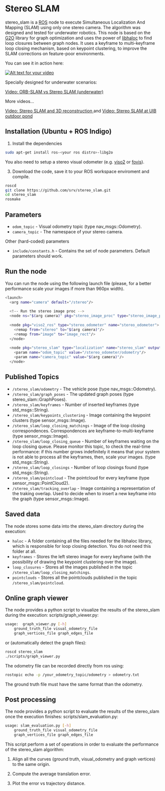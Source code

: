 Stereo SLAM
=============

stereo_slam is a [ROS][link_ros] node to execute Simultaneous Localization And Mapping (SLAM) using only one stereo camera. The algorithm was designed and tested for underwater robotics. This node is based on the [G2O][link_g2o] library for graph optimization and uses the power of [libhaloc][link_libhaloc] to find loop closures between graph nodes. It uses a keyframe to multi-keyframe loop closing mechanism, based on keypoint clustering, to improve the SLAM corrections on feature-poor environments.

You can see it in action here:

[![Alt text for your video](http://img.youtube.com/vi/h3FfXafuOvE/0.jpg)](http://www.youtube.com/watch?v=h3FfXafuOvE)

Specially designed for underwater scenarios:

[Video: ORB-SLAM vs Stereo SLAM (underwater)][link_yt_3]

More videos...

[Video: Stereo SLAM and 3D reconstruction ][link_yt_1] and
[Video: Stereo SLAM at UIB outdoor pond][link_yt_2]

Installation (Ubuntu + ROS Indigo)
-------

1) Install the dependencies
```bash
sudo apt-get install ros-<your ros distro>-libg2o
```

You also need to setup a stereo visual odometer (e.g. [viso2][link_viso2] or [fovis][link_fovis]).

3) Download the code, save it to your ROS workspace enviroment and compile.
```bash
roscd
git clone https://github.com/srv/stereo_slam.git
cd stereo_slam
rosmake
```


Parameters
-------

* `odom_topic` - Visual odometry topic (type nav_msgs::Odometry).
* `camera_topic` - The namespace of your stereo camera.

Other (hard-coded) parameters

* `include/constants.h` - Contains the set of node parameters. Default parameters should work.


Run the node
-------

You can run the node using the following launch file (please, for a better performance scale your images if more than 960px width).

```bash
<launch>
  <arg name="camera" default="/stereo"/>
  
  <!-- Run the stereo image proc -->
  <node ns="$(arg camera)" pkg="stereo_image_proc" type="stereo_image_proc" name="stereo_image_proc" />
  
  <node pkg="viso2_ros" type="stereo_odometer" name="stereo_odometer">
    <remap from="stereo" to="$(arg camera)"/>
    <remap from="image" to="image_rect"/>
  </node>
  
  <node pkg="stereo_slam" type="localization" name="stereo_slam" output="screen">
    <param name="odom_topic" value="/stereo_odometer/odometry"/>
    <param name="camera_topic" value="$(arg camera)"/>
  </node>
```

Published Topics
-------
* `/stereo_slam/odometry` - The vehicle pose (type nav_msgs::Odometry).
* `/stereo_slam/graph_poses` - The updated graph poses (type stereo_slam::GraphPoses).
* `/stereo_slam/keyframes` - Number of inserted keyframes (type std_msgs::String).
* `/stereo_slam/keypoints_clustering` - Image containing the keypoint clusters (type sensor_msgs::Image).
* `/stereo_slam/loop_closing_matchings` - Image of the loop closing correspondences. Correspondences are keyframe-to-multi-keyframe (type sensor_msgs::Image).
* `/stereo_slam/loop_closing_queue` - Number of keyframes waiting on the loop closing queue. Please monitor this topic, to check the real-time performance: if this number grows indefinitely it means that your system is not able to process all the keyframes, then, scale your images. (type std_msgs::String).
* `/stereo_slam/loop_closings` - Number of loop closings found (type std_msgs::String).
* `/stereo_slam/pointcloud` - The pointcloud for every keyframe (type sensor_msgs::PointCloud2).
* `/stereo_slam/tracking_overlap` - Image containing a representation of the traking overlap. Used to decide when to insert a new keyframe into the graph (type sensor_msgs::Image).


Saved data
-------
The node stores some data into the stereo_slam directory during the execution:
* `haloc` - A folder containing all the files needed for the libhaloc library, which is responsible for loop closing detection. You do not need this folder at all.
* `keyframes` - Stores the left stereo image for every keyframe (with the possibility of drawing the keypoint clustering over the image).
* `loop_closures` - Stores all the images published in the topic `/stereo_slam/loop_closing_matchings`.
* `pointclouds` - Stores all the pointclouds published in the topic `/stereo_slam/pointcloud`.


Online graph viewer
-------

The node provides a python script to visualize the results of the stereo_slam during the execution: scripts/graph_viewer.py:

```bash
usage: 	graph_viewer.py [-h]
	ground_truth_file visual_odometry_file
	graph_vertices_file graph_edges_file
```

or (automatically detect the graph files):

```bash
roscd stereo_slam
./scripts/graph_viewer.py
```


The odometry file can be recorded directly from ros using:
```bash
rostopic echo -p /your_odometry_topic/odometry > odometry.txt
```

The ground truth file must have the same format than the odometry.


Post processing
-------

The node provides a python script to evaluate the results of the stereo_slam once the execution finishes: scripts/slam_evaluation.py:

```bash
usage: slam_evaluation.py [-h]
	ground_truth_file visual_odometry_file
	graph_vertices_file graph_edges_file
```

This script perform a set of operations in order to evaluate the performance of the stereo_slam algorithm:

1) Align all the curves (ground truth, visual_odometry and graph vertices) to the same origin.

2) Compute the average translation error.

3) Plot the error vs trajectory distance.


[link_ros]: http://www.ros.org/
[link_viso2]: http://wiki.ros.org/viso2_ros
[link_fovis]: http://wiki.ros.org/fovis_ros
[link_g2o]: http://wiki.ros.org/g2o
[link_libhaloc]: https://github.com/srv/libhaloc
[link_yt_1]: http://www.youtube.com/watch?v=GXOhWmzSqUM
[link_yt_2]: http://www.youtube.com/watch?v=8NR6ono1SUI
[link_yt_3]: https://www.youtube.com/watch?v=C4U8eaPzrLg

